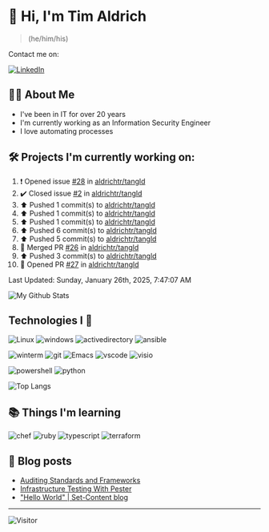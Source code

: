 # 👋 Hi, I'm Tim Aldrich

> (he/him/his)

Contact me on:

<a href="https://www.linkedin.com/in/timothy-r-aldrich/?lipi=urn%3Ali%3Apage%3Ad_flagship3_feed%3BMS0i193dS%2Fi6SvBKYxyEnQ%3D%3D">![LinkedIn](https://img.shields.io/badge/LinkedIn-0077B5?style=for-the-badge&logo=linkedin&logoColor=white)</a>



## 👩‍💻 About Me

- I've been in IT for over 20 years
- I'm currently working as an Information Security Engineer
- I love automating processes

## 🛠️ Projects I'm currently working on:


<!--RECENT_ACTIVITY:start-->
1. ❗️ Opened issue [#28](https://github.com/aldrichtr/tangld/issues/28) in [aldrichtr/tangld](https://github.com/aldrichtr/tangld)<br>
2. ✔️ Closed issue [#2](https://github.com/aldrichtr/tangld/issues/2) in [aldrichtr/tangld](https://github.com/aldrichtr/tangld)<br>
3. ⬆️ Pushed 1 commit(s) to [aldrichtr/tangld](https://github.com/aldrichtr/tangld)<br>
4. ⬆️ Pushed 1 commit(s) to [aldrichtr/tangld](https://github.com/aldrichtr/tangld)<br>
5. ⬆️ Pushed 1 commit(s) to [aldrichtr/tangld](https://github.com/aldrichtr/tangld)<br>
6. ⬆️ Pushed 6 commit(s) to [aldrichtr/tangld](https://github.com/aldrichtr/tangld)<br>
7. ⬆️ Pushed 5 commit(s) to [aldrichtr/tangld](https://github.com/aldrichtr/tangld)<br>
8. 🎉 Merged PR [#26](https://github.com/aldrichtr/tangld/pull/26) in [aldrichtr/tangld](https://github.com/aldrichtr/tangld)<br>
9. ⬆️ Pushed 3 commit(s) to [aldrichtr/tangld](https://github.com/aldrichtr/tangld)<br>
10. 💪 Opened PR [#27](https://github.com/aldrichtr/tangld/pull/27) in [aldrichtr/tangld](https://github.com/aldrichtr/tangld)<br>
<!--RECENT_ACTIVITY:end-->

<!--RECENT_ACTIVITY:last_update-->
Last Updated: Sunday, January 26th, 2025, 7:47:07 AM
<!--RECENT_ACTIVITY:last_update_end-->


<!--
  Configuration for the Github stats widget:
  https://github.com/anuraghazra/github-readme-stats
-->
![My Github Stats](https://github-readme-stats.vercel.app/api?username=aldrichtr&count_private=true&show=prs_merged,reviews&show_icons=true&theme=onedark)

## Technologies I 💖



<!--
  these urls are helpful in creating these:
  https://simpleicons.org/
  https://github.com/simple-icons/simple-icons/blob/develop/slugs.md
  https://shields.io/category/activity
-->

![Linux](https://img.shields.io/badge/linux-282C34?logo=linux&logoColor=white&style=plastic)
![windows](https://img.shields.io/badge/windows-282C34?logo=windows&style=plastic)
![activedirectory](https://img.shields.io/badge/activedirectory-282C34?logo=microsoft&style=plastic)
![ansible](https://img.shields.io/badge/ansible-282C34?logo=ansible&style=plastic)

![winterm](https://img.shields.io/badge/winterm-282C34?logo=windowsterminal&style=plastic)
![git](https://img.shields.io/badge/git-282C34?logo=git&logoColor=F05032&style=plastic)
![Emacs](https://img.shields.io/badge/gnuemacs-282C34?logo=gnuemacs&logoColor=blueviolet&style=plastic)
![vscode](https://img.shields.io/badge/vscode-282C34?logo=visualstudiocode&style=plastic)
![visio](https://img.shields.io/badge/visio-282C34?logo=microsoftvisio&style=plastic)

![powershell](https://img.shields.io/badge/powershell-282C34?logo=powershell&style=plastic)
![python](https://img.shields.io/badge/python-282C34?logo=python&style=282C34plastic)

![Top Langs](https://github-readme-stats.vercel.app/api/top-langs/?username=aldrichtr&layout=donut-vertical&theme=onedark)

## 📚 Things I'm learning

![chef](https://img.shields.io/badge/chef-282C34?logo=chef&style=plastic)
![ruby](https://img.shields.io/badge/ruby-282C34?logo=ruby&style=plastic)
![typescript](https://img.shields.io/badge/typescript-282C34?logo=typescript&style=plastic)
![terraform](https://img.shields.io/badge/terraform-282C34?logo=terraform&style=plastic)

## 📃 Blog posts

<!-- BLOG-POST-LIST:START -->
- [Auditing Standards and Frameworks](https://aldrichtr.github.io/posts/auditing-standards-and-frameworks/)
- [Infrastructure Testing With Pester](https://aldrichtr.github.io/posts/infrastructure-testing-with-pester/)
- [&quot;Hello World&quot; | Set-Content blog](https://aldrichtr.github.io/posts/my-first-post/)
<!-- BLOG-POST-LIST:END -->

---

![Visitor](https://visitor-badge.laobi.icu/badge?page_id=aldrichtr.aldrichtr)
